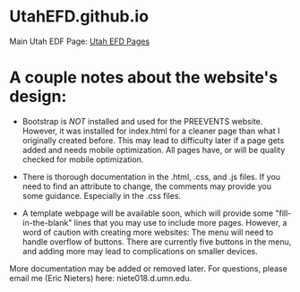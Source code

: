 # UtahEFD.github.io

Main Utah EDF Page: [Utah EFD Pages](https://utahefd.github.io/)

# A couple notes about the website's design:

* Bootstrap is *NOT* installed and used for the PREEVENTS website. However, it was installed for index.html for a cleaner page than what I originally created before. This may lead to difficulty later if a page gets added and needs mobile optimization. All pages have, or will be quality checked for mobile optimization.

* There is thorough documentation in the .html, .css, and .js files. If you need to find an attribute to change, the comments may provide you some guidance. Especially in the .css files. 

* A template webpage will be available soon, which will provide some "fill-in-the-blank" lines that you may use to include more pages. However, a word of caution with creating more websites: The menu will need to handle overflow of buttons. There are currently five buttons in the menu, and adding more may lead to complications on smaller devices.

More documentation may be added or removed later.
For questions, please email me (Eric Nieters) here: niete018.d.umn.edu.
